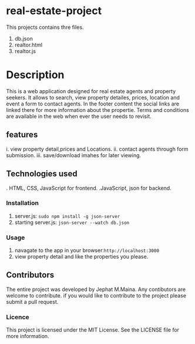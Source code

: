 # real-estate-project
This projects contains thre files.
1. db.json
2. realtor.html
3. realtor.js

# Description

This is a web application designed for real estate agents and property seekers. It allows to search, view property detailes, prices, location and event a form to contact agents. In the footer content the social links are linked there for more information about the propertie. Terms and conditions are available in the web when ever the user needs to revisit.

## features
i. view property detail,prices and Locations.
ii. contact agents through form submission.
iii. save/download imahes for later viewing.

## Technologies used
. HTML, CSS, JavaScript for frontend.
.JavaScript, json for backend.

### Installation
1. server.js: `sudo npm install -g json-server`
2. starting server.js: `json-server --watch db.json`

### Usage
1. navagate to the app in your browser:`http://localhost:3000`
2. view property detail and like the properties you please.

## Contributors
The entire project was developed by Jephat M.Maina.
Any contibutors are welcome to contribute. if you would like to contribute to the project please submit a pull request.


### Licence
This project is licensed under the MIT License. See the LICENSE file for more information.